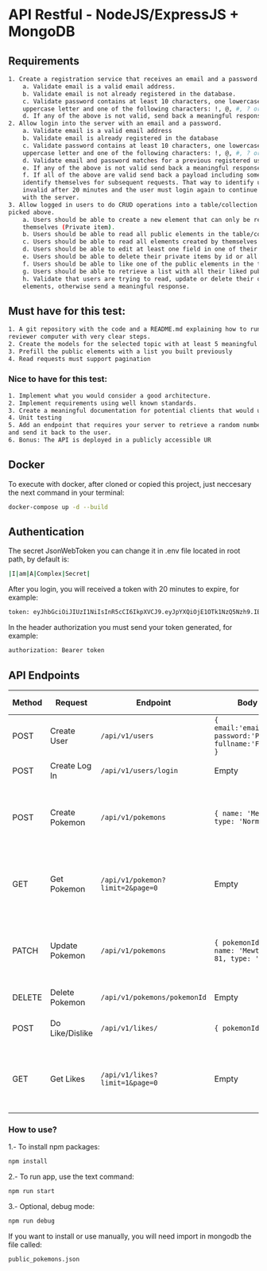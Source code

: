 # API Restful - NodeJS/ExpressJS + MongoDB

## Requirements
```sh
1. Create a registration service that receives an email and a password.
    a. Validate email is a valid email address.
    b. Validate email is not already registered in the database.
    c. Validate password contains at least 10 characters, one lowercase letter, one
    uppercase letter and one of the following characters: !, @, #, ? or ].
    d. If any of the above is not valid, send back a meaningful response.
2. Allow login into the server with an email and a password.
    a. Validate email is a valid email address
    b. Validate email is already registered in the database
    c. Validate password contains at least 10 characters, one lowercase letter, one
    uppercase letter and one of the following characters: !, @, #, ? or ].
    d. Validate email and password matches for a previous registered user.
    e. If any of the above is not valid send back a meaningful response.
    f. If all of the above are valid send back a payload including some way for users to
    identify themselves for subsequent requests. That way to identify users should be
    invalid after 20 minutes and the user must login again to continue communication
    with the server.
3. Allow logged in users to do CRUD operations into a table/collection of the topic you
picked above.
    a. Users should be able to create a new element that can only be retrieved by
    themselves (Private item).
    b. Users should be able to read all public elements in the table/collection.
    c. Users should be able to read all elements created by themselves.
    d. Users should be able to edit at least one field in one of their private items.
    e. Users should be able to delete their private items by id or all at once.
    f. Users should be able to like one of the public elements in the table/collection
    g. Users should be able to retrieve a list with all their liked public elements.
    h. Validate that users are trying to read, update or delete their own private
    elements, otherwise send a meaningful response.
```
## Must have for this test:
```sh
1. A git repository with the code and a README.md explaining how to run the code in the
reviewer computer with very clear steps.
2. Create the models for the selected topic with at least 5 meaningful fields.
3. Prefill the public elements with a list you built previously
4. Read requests must support pagination
```

### Nice to have for this test:
```sh
1. Implement what you would consider a good architecture.
2. Implement requirements using well known standards.
3. Create a meaningful documentation for potential clients that would use the API
4. Unit testing
5. Add an endpoint that requires your server to retrieve a random number from a public API
and send it back to the user.
6. Bonus: The API is deployed in a publicly accessible UR
```

## Docker
To execute with docker, after cloned or copied this project, just neccesary the next command in your terminal:
```sh
docker-compose up -d --build
```

## Authentication
The secret JsonWebToken you can change it in .env file located in root path, by default is:
```sh
|I|am|A|Complex|Secret|
```

After you login, you will received a token with 20 minutes to expire, for example:
```sh
token: eyJhbGciOiJIUzI1NiIsInR5cCI6IkpXVCJ9.eyJpYXQiOjE1OTk1NzQ5Nzh9.IBf_k91pnZq1now5rIOH4SIS8tY1maxo45vOzB2F5oU
```

In the header authorization you must send your token generated, for example:
```sh
authorization: Bearer token
```

## API Endpoints
| Method | Request | Endpoint | Body Example | Succes Response Example | Error Response Example |
| ------ | ------ | ------ | ------ | ------ | ------ |
| POST | Create User | ```/api/v1/users``` |  ``` { email:'email@domain.com', password:'Password!@#?]', fullname:'First LastName' } ``` | ``` ok: true ``` | ``` errors: [ "User email already exists" ] ``` |
| POST | Create Log In | ```/api/v1/users/login``` | Empty | ``` { token: "eyJhbGciOiJIUzI1NiIsInR5cCI6IkpXVCJ9.eyJlbWFpbCI6ImpvaGFuQGpvaGFuLmNvbSIsImlhdCI6MTYyOTcwMjIzOSwiZXhwIjoxNjI5NzAyMjM5fQ.mxHg3gYsbEYXQa7jjziNUIaFodUywlJ6D8syxlUtIKU" } ``` | ``` errors: [ "Invalid email or password, doesnt match" ] ``` |
| POST | Create Pokemon | ```/api/v1/pokemons``` |  ``` { name: 'Mew', level: 80, type: 'Normal' } ``` | ``` { id: "BKOD1V4R0" } ``` | ``` { errors: [ { "name": "TokenExpiredError", "message": "jwt expired", "expiredAt": "2021-08-23T07:16:32.000Z" } ] } ``` |
| GET | Get Pokemon | ```/api/v1/pokemon?limit=2&page=0``` |  Empty | ``` [ { "_id": "e_-SCTOHe", "type": "Normale", "userId": "pyX-ri6_h", "publicAccess": false, "likes": 0, "__v": 0 } ] ``` | ``` { errors: [ { "name": "TokenExpiredError", "message": "jwt expired", "expiredAt": "2021-08-23T07:16:32.000Z" } ] } ``` |
| PATCH | Update Pokemon | ```/api/v1/pokemons``` |  ``` { pokemonId: 'BKOD1V4R0', name: 'Mewtwo', level: 81, type: 'Physic' } ``` | ``` {    "_id": "kpL3fEk9Q",    "name": "Mew",    "type": "Normale",    "userId": "pyX-ri6_h",    "publicAccess": false,    "likes": 0,    "level": 20,    "__v": 0 } ``` | ``` { errors: [ { "name": "TokenExpiredError", "message": "jwt expired", "expiredAt": "2021-08-23T07:16:32.000Z" } ] } ``` |
| DELETE | Delete Pokemon | ```/api/v1/pokemons/pokemonId``` |  Empty | ``` { "id": {  "n": 1, "ok": 1, "deletedCount": 1 } } ``` | ``` { "errors": [ "pokemonId doesnt exists" ] } ``` |
| POST | Do Like/Dislike | ```/api/v1/likes/``` |  ``` { pokemonId: 'a5' } ``` | ``` { "pokemon": { "_id": "a2", "name": "Charizard", "level": 50, "type": "Fire", "userId": null, "likes": 0,   "publicAccess": true }, "like": { "_id": "612385fba81062485a4016ec", "pokemonId": "a2", "userId": "pyX-ri6_h", "__v": 0, "active": false } } ``` | ``` { "errors": [ "You cant give like or dislike to private pokemons" ] } ``` |
| GET | Get Likes | ```/api/v1/likes?limit=1&page=0``` |  Empty | ``` [ { "_id": "612385fba81062485a4016ec",  "pokemonId": "a2",  "userId": "pyX-ri6_h",  "__v": 0,  "active": false } ] ``` | ``` { errors: [ { "name": "TokenExpiredError", "message": "jwt expired", "expiredAt": "2021-08-23T07:16:32.000Z" } ] } ``` |

### How to use?
1.- To install npm packages:
```sh
npm install
```

2.- To run app, use the text command:
```sh
npm run start
```

3.- Optional, debug mode:
```sh
npm run debug
```

If you want to install or use manually, you will need import in mongodb the file called:
```sh
public_pokemons.json
```
